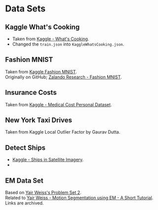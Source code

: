 # Data Sets

## Kaggle What's Cooking

 - Taken from [Kaggle - What's Cooking](https://www.kaggle.com/competitions/whats-cooking).
 - Changed the `train.json` into `KaggleWhatsCooking.json`.


## Fashion MNIST

Taken from [Kaggle Fashion MNIST](https://www.kaggle.com/datasets/zalando-research/fashionmnist).  
Originally on GitHub; [Zalando Research - Fashion MNIST](https://github.com/zalandoresearch/fashion-mnist).


## Insurance Costs

Taken from [Kaggle - Medical Cost Personal Dataset](https://www.kaggle.com/datasets/mirichoi0218/insurance).

## New York Taxi Drives  

Taken from Kaggle Local Outlier Factor by Gaurav Dutta.

## Detect Ships

 - [Kaggle - Ships in Satellite Imagery](https://www.kaggle.com/datasets/rhammell/ships-in-satellite-imagery).
 - 
 
## EM Data Set

Based on [Yair Weiss's Problem Set 2](https://www.cs.huji.ac.il/w~yweiss/emProblem.html).    
Related to [Yair Weiss - Motion Segmentation using EM - A Short Tutorial](https://www.cs.huji.ac.il/w~yweiss/emTutorial.pdf).  
Links are archived.
